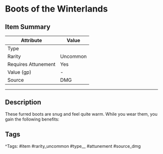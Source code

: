 # Boots of the Winterlands

## Item Summary

| Attribute            | Value                        |
|----------------------|------------------------------|
| Type                 |   |
| Rarity               | Uncommon             |
| Requires Attunement  | Yes                |
| Value (gp)           | -    |
| Source               | DMG |

---

## Description

These furred boots are snug and feel quite warm. While you wear them, you gain the following benefits:

## Tags

^Tags: #item #rarity_uncommon #type__ #attunement #source_dmg